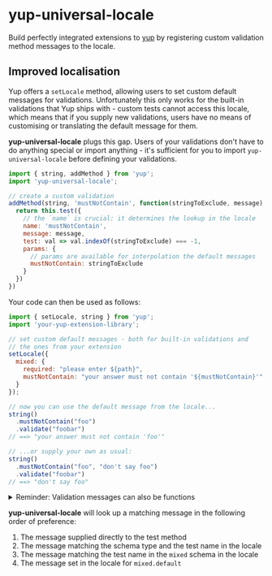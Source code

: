 # yup-universal-locale

Build perfectly integrated extensions to [yup](https://github.com/jquense/yup) by registering custom validation method messages to the locale.

## Improved localisation

Yup offers a `setLocale` method, allowing users to set custom default messages for validations. Unfortunately this only works for the built-in validations that Yup ships with - custom tests cannot access this locale, which means that if you supply new validations, users have no means of customising or translating the default message for them.

**yup-universal-locale** plugs this gap. Users of your validations don't have to do anything special or import anything - it's sufficient for you to import `yup-universal-locale` before defining your validations.

```javascript
import { string, addMethod } from 'yup';
import 'yup-universal-locale';

// create a custom validation
addMethod(string, 'mustNotContain', function(stringToExclude, message) {
  return this.test({
    // the `name` is crucial: it determines the lookup in the locale
    name: 'mustNotContain', 
    message: message,
    test: val => val.indexOf(stringToExclude) === -1,
    params: {
      // params are available for interpolation the default messages
      mustNotContain: stringToExclude
    }
  })
})
```

Your code can then be used as follows:

```javascript
import { setLocale, string } from 'yup';
import 'your-yup-extension-library';

// set custom default messages - both for built-in validations and
// the ones from your extension
setLocale({
  mixed: {
    required: "please enter ${path}",
    mustNotContain: "your answer must not contain '${mustNotContain}'"
  }
});

// now you can use the default message from the locale...
string()
  .mustNotContain("foo")
  .validate("foobar") 
// ==> "your answer must not contain 'foo'"

// ...or supply your own as usual:
string()
  .mustNotContain("foo", "don't say foo")
  .validate("foobar") 
// ==> "don't say foo"
```

<details>
  <summary>Reminder: Validation messages can also be functions</summary>
  
  For fully dynamic control over the message, instead of setting it to a string, you can set it to a function that returns a string. `yup` will pass in an options object with the following entries:

  - path,
  - value,
  - originalValue (before casts and transformations),
  - label
  - *for custom tests*, any values passed into the `params` option when the test was defined
  - some *built-in tests* have additional parameters as well, check the [yup documentation](https://github.com/jquense/yup)

  (This is just part of the core yup library.)
</details>

**yup-universal-locale** will look up a matching message in the following order of preference:

1. The message supplied directly to the test method
2. The message matching the schema type and the test name in the locale
3. The message matching the test name in the `mixed` schema in the locale
4. The message set in the locale for `mixed.default`
